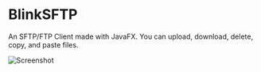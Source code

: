 # BlinkSFTP
An SFTP/FTP Client made with JavaFX.
You can upload, download, delete, copy, and paste files.

![Screenshot](https://i.ibb.co/SRSf3N3/blink-Client-Screenshot.gif)

